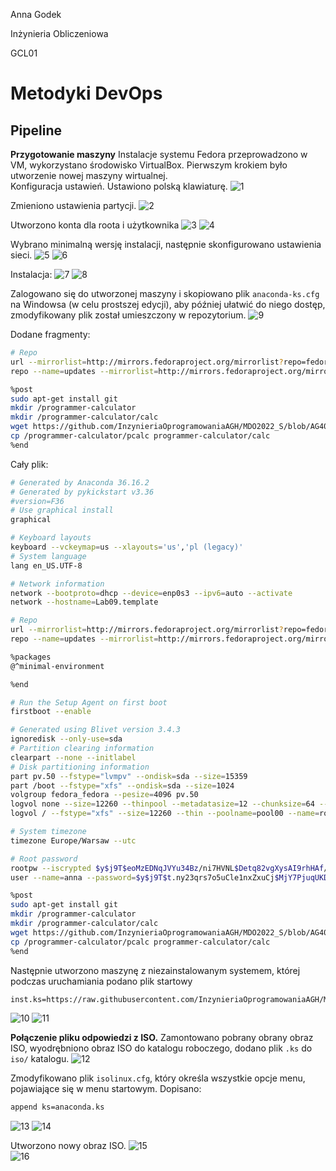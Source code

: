Anna Godek

Inżynieria Obliczeniowa

GCL01

# Metodyki DevOps

## Pipeline
**Przygotowanie maszyny**
Instalacje systemu Fedora przeprowadzono w VM, wykorzystano środowisko VirtualBox. Pierwszym krokiem było utworzenie nowej maszyny wirtualnej.  
Konfiguracja ustawień.
Ustawiono polską klawiaturę.
![1](1.png)

Zmieniono ustawienia partycji. 
![2](2.png) 

Utworzono konta dla roota i użytkownika
![3](3.png)
![4](4.png)

Wybrano minimalną wersję instalacji, następnie skonfigurowano ustawienia sieci.
![5](5.png)
![6](6.png)

Instalacja:
![7](7.png)
![8](8.png)  

Zalogowano się do utworzonej maszyny i skopiowano plik `anaconda-ks.cfg` na Windowsa (w celu prostszej edycji), aby później ułatwić do niego dostęp, zmodyfikowany plik został umieszczony w repozytorium.
![9](9.png)
 
Dodane fragmenty: 
```bash
# Repo
url --mirrorlist=http://mirrors.fedoraproject.org/mirrorlist?repo=fedora-$releasever&arch=x86_64
repo --name=updates --mirrorlist=http://mirrors.fedoraproject.org/mirrorlist?repo=updates-released-f$releasever&arch=x86_64
```
```bash
%post
sudo apt-get install git
mkdir /programmer-calculator
mkdir /programmer-calculator/calc
wget https://github.com/InzynieriaOprogramowaniaAGH/MDO2022_S/blob/AG401570/INO/GCL01/AG401570/Lab09/pcalc -P /programmer-calculator
cp /programmer-calculator/pcalc programmer-calculator/calc
%end
```
Cały plik: 
```bash
# Generated by Anaconda 36.16.2
# Generated by pykickstart v3.36
#version=F36
# Use graphical install
graphical

# Keyboard layouts
keyboard --vckeymap=us --xlayouts='us','pl (legacy)'
# System language
lang en_US.UTF-8

# Network information
network --bootproto=dhcp --device=enp0s3 --ipv6=auto --activate
network --hostname=Lab09.template

# Repo
url --mirrorlist=http://mirrors.fedoraproject.org/mirrorlist?repo=fedora-$releasever&arch=x86_64
repo --name=updates --mirrorlist=http://mirrors.fedoraproject.org/mirrorlist?repo=updates-released-f$releasever&arch=x86_64

%packages
@^minimal-environment

%end

# Run the Setup Agent on first boot
firstboot --enable

# Generated using Blivet version 3.4.3
ignoredisk --only-use=sda
# Partition clearing information
clearpart --none --initlabel
# Disk partitioning information
part pv.50 --fstype="lvmpv" --ondisk=sda --size=15359
part /boot --fstype="xfs" --ondisk=sda --size=1024
volgroup fedora_fedora --pesize=4096 pv.50
logvol none --size=12260 --thinpool --metadatasize=12 --chunksize=64 --name=pool00 --vgname=fedora_fedora
logvol / --fstype="xfs" --size=12260 --thin --poolname=pool00 --name=root --vgname=fedora_fedora

# System timezone
timezone Europe/Warsaw --utc

# Root password
rootpw --iscrypted $y$j9T$eoMzEDNqJVYu34Bz/ni7HVNL$Detq82vgXysAI9rhHAf/BnqgnFqAOXhGrONln0zqi14
user --name=anna --password=$y$j9T$t.ny23qrs7o5uCle1nxZxuCj$MjY7PjuqUKDJ4blCfqP/ImmlsuKO4oRbjVTq1y1TGJ7 --iscrypted --gecos="Anna"

%post
sudo apt-get install git
mkdir /programmer-calculator
mkdir /programmer-calculator/calc
wget https://github.com/InzynieriaOprogramowaniaAGH/MDO2022_S/blob/AG401570/INO/GCL01/AG401570/Lab09/pcalc -P /programmer-calculator
cp /programmer-calculator/pcalc programmer-calculator/calc
%end
```

Następnie utworzono maszynę z niezainstalowanym systemem, której podczas uruchamiania podano plik startowy
```bash
inst.ks=https://raw.githubusercontent.com/InzynieriaOprogramowaniaAGH/MDO2022_S/AG401570/INO/GCL01/AG401570/Lab09/anaconda.ks
```
![10](10.png)
![11](11.png) 

**Połączenie pliku odpowiedzi z ISO.**
Zamontowano pobrany obrany obraz ISO, wyodrębniono obraz ISO do katalogu roboczego, dodano plik `.ks` do `iso/` katalogu.
![12](12.png)
 
Zmodyfikowano plik `isolinux.cfg`, który określa wszystkie opcje menu, pojawiające się w menu startowym. Dopisano:
```bash
append ks=anaconda.ks
```
![13](13.png)
![14](14.png)
 
Utworzono nowy obraz ISO.
![15](15.png)  
![16](16.png) 

